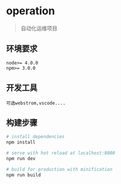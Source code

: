 # operation

> 自动化运维项目

## 环境要求
```
node>= 4.0.0
npm>= 3.0.0
```

## 开发工具
```
可选webstrom,vscode....
```

## 构建步骤

``` bash
# install dependencies
npm install

# serve with hot reload at localhost:8080
npm run dev

# build for production with minification
npm run build
```

